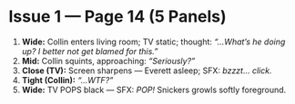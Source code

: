 # Issue 1 — Page 14 (5 Panels)

1) **Wide:** Collin enters living room; TV static; thought: *“…What’s he doing up? I better not get blamed for this.”*  
2) **Mid:** Collin squints, approaching: *“Seriously?”*  
3) **Close (TV):** Screen sharpens — Everett asleep; SFX: *bzzzt… click.*  
4) **Tight (Collin):** *“…WTF?”*  
5) **Wide:** TV POPS black — SFX: *POP!* Snickers growls softly foreground.
